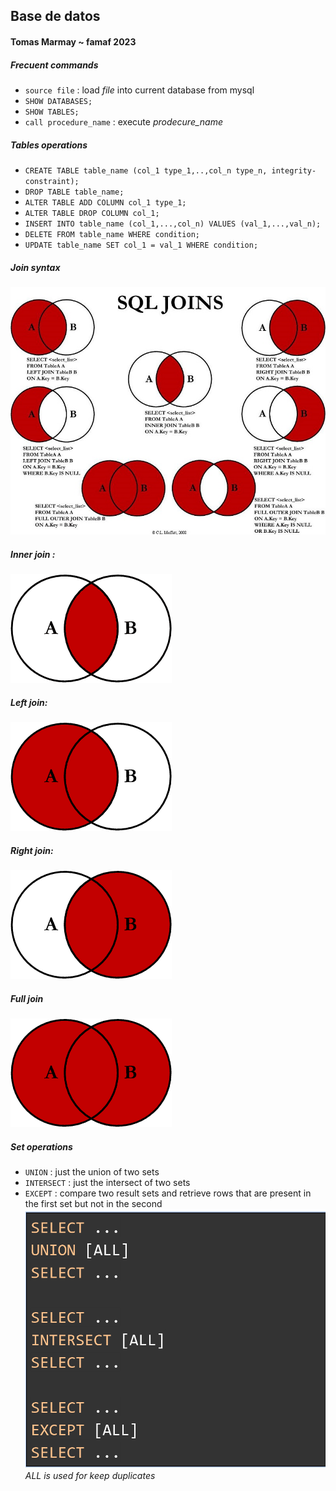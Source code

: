 ## Base de datos
#### Tomas Marmay ~ famaf 2023

##### Frecuent commands
- `source file` : load *file* into current database from mysql  
- `SHOW DATABASES;`
- `SHOW TABLES;`
- `call procedure_name` : execute *prodecure_name* 


##### Tables operations
- `CREATE TABLE table_name (col_1 type_1,..,col_n type_n, integrity-constraint);`
- `DROP TABLE table_name;`
- `ALTER TABLE ADD COLUMN col_1 type_1;`
- `ALTER TABLE DROP COLUMN col_1;` 
- `INSERT INTO table_name (col_1,...,col_n) VALUES (val_1,...,val_n);`
- `DELETE FROM table_name WHERE condition;`
- `UPDATE table_name SET col_1 = val_1 WHERE condition;`

##### Join syntax
![allcases](src/join.jpeg)

##### Inner join :
![innerjoin](src/inner_join.png) 

##### Left join:
![leftjoin](src/left_join.png)

##### Right join:
![rightjoin](src/right_join.png)

##### Full join 
![fulljoin](src/full_join.png)

##### Set operations
- `UNION` : just the union of two sets
- `INTERSECT` : just the intersect of two sets
- `EXCEPT` : compare two result sets and retrieve rows that are present in the first set but not in the second
![setoperation](src/set_operation.png)
*ALL is used for keep duplicates*

